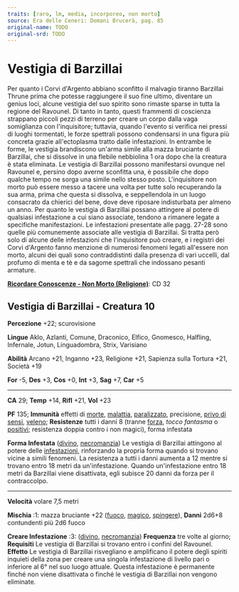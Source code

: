 ```yaml
---
traits: [raro, lm, media, incorporeo, non morto]
source: Era delle Ceneri: Domani Brucerà, pag. 85
original-name: TODO
original-srd: TODO
---
```


# Vestigia di Barzillai

Per quanto i Corvi d'Argento abbiano sconfitto il malvagio tiranno Barzillai
Thrune prima che potesse raggiungere il suo fine ultimo, diventare un genius
loci, alcune vestigia del suo spirito sono rimaste sparse in tutta la regione
del Ravounel. Di tanto in tanto, questi frammenti di coscienza strappano piccoli
pezzi di terreno per creare un corpo dalla vaga somiglianza con l'inquisitore;
tuttavia, quando l'evento si verifica nei pressi di luoghi tormentati, le forze
spettrali possono condensarsi in una figura più concreta grazie all'ectoplasma
tratto dalle infestazioni. In entrambe le forme, le vestigia brandiscono un'arma
simile alla mazza bruciante di Barzillai, che si dissolve in una flebile
nebbiolina 1 ora dopo che la creatura è stata eliminata. Le vestigia di
Barzillai possono manifestarsi ovunque nel Ravounel e, persino dopo averne
sconfitta una, è possibile che dopo qualche tempo ne sorga una simile nello
stesso posto. L'inquisitore non morto può essere messo a tacere una volta per
tutte solo recuperando la sua arma, prima che questa si dissolva, e
seppellendola in un luogo consacrato da chierici del bene, dove deve riposare
indisturbata per almeno un anno. Per quanto le vestigia di Barzillai possano
attingere al potere di qualsiasi infestazione a cui siano associate, tendono a
rimanere legate a specifiche manifestazioni. Le infestazioni presentate alle
pagg. 27-28 sono quelle più comunemente associate alle vestigia di Barzillai. Si
tratta però solo di alcune delle infestazioni che l'inquisitore può creare, e i
registri dei Corvi d'Argento fanno menzione di numerosi fenomeni legati
all'essere non morto, alcuni dei quali sono contraddistinti dalla presenza di
vari uccelli, dal profumo di menta e tè e da sagome spettrali che indossano
pesanti armature.

**[Ricordare Conoscenze - Non Morto (Religione)](/azioni/ricordare-conoscenze)**:
CD 32

## Vestigia di Barzillai - Creatura 10

**Percezione** +22; scurovisione

**Lingue** Aklo, Azlanti, Comune, Draconico, Elfico, Gnomesco, Halfling,
Infernale, Jotun, Linguadombra, Strix, Varisiano

**Abilità** Arcano +21, Inganno +23, Religione +21, Sapienza sulla Tortura +21,
Società +19

**For** -5, **Des** +3, **Cos** +0, **Int** +3, **Sag** +7, **Car** +5

---

**CA** 29; **Temp** +14, **Rifl** +21, **Vol** +23

**PF** 135; **Immunità** effetti di [morte](/tratti/morte),
[malattia](/tratti/malattia), [paralizzato](/condizioni/paralizzato),
precisione, [privo di sensi](/condizioni/privo-di-sensi),
[veleno](/tratti/veleno); **Resistenze** tutti i danni 8 (tranne
[forza](/tratti/forza), _tocco fantasma_ o [positivi](/tratti/positivo);
resistenza doppia contro i non magici), forma infestata

**Forma Infestata** ([divino](/tratti/divino),
[necromanzia](/tratti/necromanzia)) Le vestigia di Barzillai attingono al potere
delle [infestazioni](/tratti/infestazione), rinforzando la propria forma quando
si trovano vicine a simili fenomeni. La resistenza a tutti i danni aumenta a 12
mentre si trovano entro 18 metri da un'infestazione. Quando un'infestazione
entro 18 metri da Barzillai viene disattivata, egli subisce 20 danni da forza
per il contraccolpo.

---

**Velocità** volare 7,5 metri

**Mischia** :1: mazza bruciante +22 ([fuoco](/tratti/fuoco),
[magico](/tratti/magico), [spingere](/tratti/spingere)), **Danni** 2d6+8
contundenti più 2d6 fuoco

**Creare Infestazione** :3: ([divino](/tratti/divino),
[necromanzia](/tratti/necromanzia)) **Frequenza** tre volte al giorno;
**Requisiti** Le vestigia di Barzillai si trovano entro i confini del Ravounel.
**Effetto** Le vestigia di Barzillai risvegliano e amplificano il potere degli
spiriti inquieti della zona per creare una singola infestazione di livello pari
o inferiore al 6° nel suo luogo attuale. Questa infestazione è permanente finché
non viene disattivata o finché le vestigia di Barzillai non vengono eliminate.
